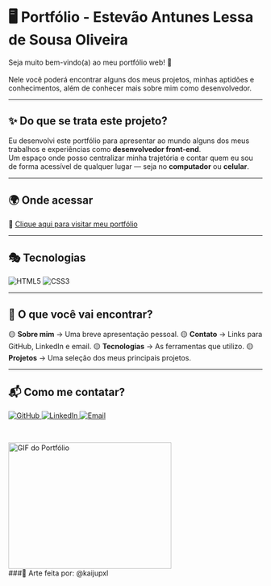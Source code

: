# 🖥️ Portfólio - Estevão Antunes Lessa de Sousa Oliveira

Seja muito bem-vindo(a) ao meu portfólio web! 🤚<br>  
Nele você poderá encontrar alguns dos meus projetos, minhas aptidões e conhecimentos, além de conhecer mais sobre mim como desenvolvedor.

---

## ✨ Do que se trata este projeto?

Eu desenvolvi este portfólio para apresentar ao mundo alguns dos meus trabalhos e experiências como **desenvolvedor front-end**.  
Um espaço onde posso centralizar minha trajetória e contar quem eu sou de forma acessível de qualquer lugar — seja no **computador** ou **celular**.

---

## 🌍 Onde acessar

🔗 [Clique aqui para visitar meu portfólio](#)

---

## 🎭 Tecnologias

<p align="left">
  <img src="https://img.shields.io/badge/HTML5-E34F26?style=for-the-badge&logo=html5&logoColor=white" alt="HTML5" />
  <img src="https://img.shields.io/badge/CSS3-1572B6?style=for-the-badge&logo=css3&logoColor=white" alt="CSS3" />
</p>

---

## 📌 O que você vai encontrar?

 🟡 **Sobre mim** → Uma breve apresentação pessoal.
 🟡 **Contato** → Links para GitHub, LinkedIn e email.
 🟡 **Tecnologias** → As ferramentas que utilizo.
 🟡 **Projetos** → Uma seleção dos meus principais projetos.

---

## 📬 Como me contatar?

<p align="left">
  <a href="https://github.com/estevaoantunes" target="_blank">
    <img src="https://img.shields.io/badge/GitHub-%2312100E.svg?style=for-the-badge&logo=github&logoColor=white" alt="GitHub" />
  </a>
  <a href="https://linkedin.com/in/estevao-antunes" target="_blank">
    <img src="https://img.shields.io/badge/LinkedIn-%230077B5.svg?style=for-the-badge&logo=linkedin&logoColor=white" alt="LinkedIn" />
  </a>
  <a href="mailto:estevao.antunes123@gmail.com" target="_blank">
    <img src="https://img.shields.io/badge/Email-D14836?style=for-the-badge&logo=gmail&logoColor=white" alt="Email" />
  </a>
</p>
<br>

<img src="https://github.com/user-attachments/assets/f3d4e9c2-4a60-4ce6-8e2d-0fbff74cd255" alt="GIF do Portfólio" width="80%" height="250px"><br>
###🎨 Arte feita por: @kaijupxl
